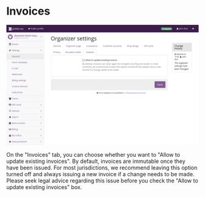 # Invoices 

![Organizer settings page, on the reusable media tab, showing a checkbox for allowing updating existing invoices and a note recommending to keep this turned off for most jurisdications](../assets/screens/organizer/invoices.png) 

On the "Invoices" tab, you can choose whether you want to "Allow to update existing invoices". By default, invoices are immutable once they have been issued. For most jurisdictions, we recommend leaving this option turned off and always issuing a new invoice if a change needs to be made. Please seek legal advice regarding this issue before you check the "Allow to update existing invoices" box. 
